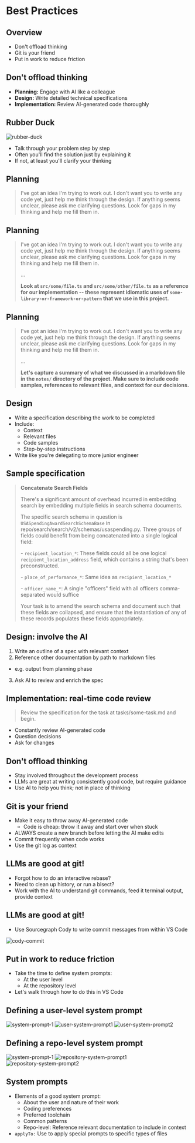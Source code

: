 # Best Practices 

## Overview

* Don't offload thinking
* Git is your friend
* Put in work to reduce friction

## Don't offload thinking

* **Planning:** Engage with AI like a colleague
* **Design:** Write detailed technical specifications
* **Implementation:** Review AI-generated code thoroughly

## Rubber Duck
<!-- hide-title -->

![rubber-duck](/rubber-duck.avif)

* Talk through your problem step by step
* Often you'll find the solution just by explaining it
* If not, at least you'll clarify your thinking

## Planning

> I've got an idea I'm trying to work out. I don't want you to write any code yet, just help me think through the design. If anything seems unclear, please ask me clarifying questions. Look for gaps in my thinking and help me fill them in. 
>

<!-- * It's okay to start with a vague idea
* AI's are great at unblocking ideas -->

## Planning

> I've got an idea I'm trying to work out. I don't want you to write any code yet, just help me think through the design. If anything seems unclear, please ask me clarifying questions. Look for gaps in my thinking and help me fill them in. 
>
> ...
> 
> **Look at `src/some/file.ts` and `src/some/other/file.ts` as a reference for our implementation -- these represent idiomatic uses of `some-library-or-framework-or-pattern` that we use in this project.**

## Planning

> I've got an idea I'm trying to work out. I don't want you to write any code yet, just help me think through the design. If anything seems unclear, please ask me clarifying questions. Look for gaps in my thinking and help me fill them in. 
>
> ...
> 
> **Let's capture a summary of what we discussed in a markdown file in the `notes/` directory of the project. Make sure to include code samples, references to relevant files, and context for our decisions.**

## Design

* Write a specification describing the work to be completed
* Include:
  * Context
  * Relevant files
  * Code samples
  * Step-by-step instructions
* Write like you're delegating to more junior engineer

## Sample specification

> **Concatenate Search Fields**
>
> There's a significant amount of overhead incurred in embedding search by embedding multiple fields in search schema documents.
>
> The specific search schema in question is `USASpendingAwardSearchSchemaBase` in repo/search/search/v2/schemas/usaspending.py. Three groups of fields could benefit from being concatenated into a single logical field:
>
> \- `recipient_location_*`: These fields could all be one logical `recipient_location_address` field, which contains a string that's been preconstructed.
>
> \- `place_of_performance_*`: Same idea as `recipient_location_*`
>
> \- `officer_name_*`: A single "officers" field with all officers comma-separated would suffice
>
> Your task is to amend the search schema and document such that these fields are collapsed, and ensure that the instantiation of any of these records populates these fields appropriately.

## Design: involve the AI

1. Write an outline of a spec with relevant context
2. Reference other documentation by path to markdown files
  - e.g. output from planning phase
3. Ask AI to review and enrich the spec

## Implementation: real-time code review

> Review the specification for the task at tasks/some-task.md and begin.

* Constantly review AI-generated code
* Question decisions
* Ask for changes

## Don't offload thinking

* Stay involved throughout the development process
* LLMs are great at writing consistently good code, but require guidance
* Use AI to help you think; not in place of thinking

## Git is your friend

* Make it easy to throw away AI-generated code
  * Code is cheap: throw it away and start over when stuck
* ALWAYS create a new branch before letting the AI make edits
* Commit frequently when code works
* Use the git log as context

## LLMs are good at git!

* Forgot how to do an interactive rebase? 
* Need to clean up history, or run a bisect?
* Work with the AI to understand git commands, feed it terminal output, provide context

## LLMs are good at git!

* Use Sourcegraph Cody to write commit messages from within VS Code

![cody-commit](/cody-commit.png)

## Put in work to reduce friction

* Take the time to define system prompts:
  * At the user level
  * At the repository level
* Let's walk through how to do this in VS Code

## Defining a user-level system prompt

![system-prompt-1](/system-prompt-1.png)
![user-system-prompt1](/user-system-prompt-1.png)
![user-system-prompt2](/user-system-prompt-2.png)

## Defining a repo-level system prompt

![system-prompt-1](/system-prompt-1.png)
![repository-system-prompt1](/repository-system-prompt.png)
![repository-system-prompt2](/repository-system-prompt-2.png)

## System prompts

* Elements of a good system prompt:
  * About the user and nature of their work
  * Coding preferences
  * Preferred toolchain
  * Common patterns
  * Repo-level: Reference relevant documentation to include in context
* `applyTo:` Use to apply special prompts to specific types of files